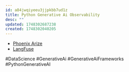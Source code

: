 ```yaml
---
id: a84jwqiyeeu3jjpkbb7ud1z
title: Python Generative Ai Observability
desc: ""
updated: 1748302687238
created: 1748302040205
---
```


- [Phoenix Arize](https://docs.arize.com/phoenix)
- [LangFuse](https://langfuse.com/)

#DataScience #GenerativeAi #GenerativeAiFrameworks #PythonGenerativeAI
